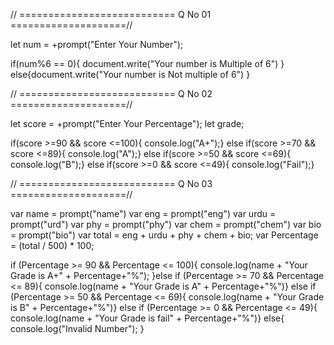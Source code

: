 


// =========================== Q No 01 ====================//


let num = +prompt("Enter Your Number");


if(num%6 == 0){
    document.write("Your number is Multiple of 6")
}
else{document.write("Your number is Not multiple of 6")
}





// =========================== Q No 02 ====================//


let score = +prompt("Enter Your Percentage");
let grade;

if(score >=90 && score <=100){
        console.log("A+");}
else if(score >=70 && score <=89){
    console.log("A");}
    else if(score >=50 && score <=69){
        console.log("B");}
        else if(score >=0 && score <=49){
            console.log("Fail");}



            
// =========================== Q No 03 ====================//

var name = prompt("name")
var eng = prompt("eng")
var urdu = prompt("urd")
var phy = prompt("phy")
var chem = prompt("chem")
var bio = prompt("bio")
var total = eng + urdu + phy + chem + bio;
var Percentage = (total / 500) * 100;


if (Percentage >= 90 && Percentage <= 100){
    console.log(name + "Your Grade is A+" + Percentage+"%");
}else if (Percentage >= 70 && Percentage <= 89){
    console.log(name + "Your Grade is A" + Percentage+"%")}
    else if (Percentage >= 50 && Percentage <= 69){
        console.log(name + "Your Grade is B" + Percentage+"%")}
    else if (Percentage >= 0 && Percentage <= 49){
        console.log(name + "Your Grade is fail" + Percentage+"%")}
    else{ console.log("Invalid Number");
    }
